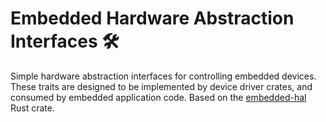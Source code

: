 # Embedded Hardware Abstraction Interfaces 🛠

Simple hardware abstraction interfaces for controlling embedded devices. These traits are designed to be implemented by device driver crates, and consumed by embedded application code. Based on the [embedded-hal](https://docs.rs/embedded-hal) Rust crate.
